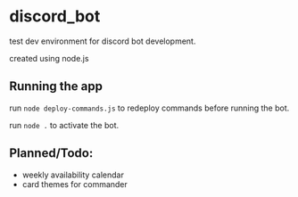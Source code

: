 # discord_bot
test dev environment for discord bot development.

created using node.js

## Running the app
run `node deploy-commands.js` to redeploy commands before running the bot.

run `node .` to activate the bot.

## Planned/Todo:
 - weekly availability calendar
 - card themes for commander
